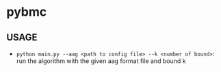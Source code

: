 # pybmc

## USAGE

* `python main.py --aag <path to config file> --k <number of bound>`: run the algorithm with the given aag format file and bound k